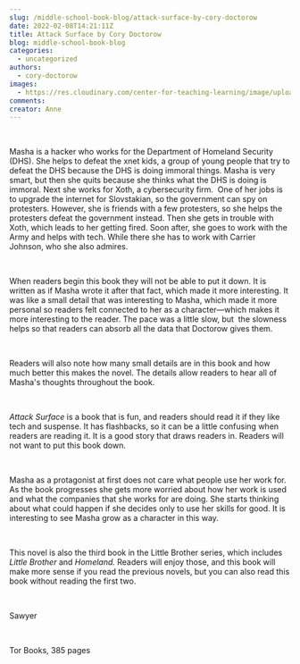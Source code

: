 ```yaml
---
slug: /middle-school-book-blog/attack-surface-by-cory-doctorow
date: 2022-02-08T14:21:11Z
title: Attack Surface by Cory Doctorow
blog: middle-school-book-blog
categories:
  - uncategorized
authors:
  - cory-doctorow
images:
  - https://res.cloudinary.com/center-for-teaching-learning/image/upload/v1659658251/Attack-Surface-674x1024.jpeg.jpg
comments:
creator: Anne
---
```


<div class="wp-block-image"><figure class="alignleft size-large is-resized"/></div>
<!-- /wp:image --><br /><!-- wp:paragraph -->
<p>Masha is a hacker who works for the Department of Homeland Security (DHS). She helps to defeat the xnet kids, a group of young people that try to defeat the DHS because the DHS is doing immoral things. Masha is very smart, but then she quits because she thinks what the DHS is doing is immoral. Next she works for Xoth, a cybersecurity firm.  One of her jobs is to upgrade the internet for Slovstakian, so the government can spy on protesters. However, she is friends with a few protesters, so she helps the protesters defeat the government instead. Then she gets in trouble with Xoth, which leads to her getting fired. Soon after, she goes to work with the Army and helps with tech. While there she has to work with Carrier Johnson, who she also admires. </p>
<!-- /wp:paragraph --><br /><!-- wp:paragraph -->
<p>When readers begin this book they will not be able to put it down. It is written as if Masha wrote it after that fact, which made it more interesting. It was like a small detail that was interesting to Masha, which made it more personal so readers felt connected to her as a character—which makes it more interesting to the reader. The pace was a little slow, but  the slowness helps so that readers can absorb all the data that Doctorow gives them. </p>
<!-- /wp:paragraph --><br /><!-- wp:paragraph -->
<p>Readers will also note how many small details are in this book and how much better this makes the novel. The details allow readers to hear all of Masha's thoughts throughout the book. </p>
<!-- /wp:paragraph --><br /><!-- wp:paragraph -->
<p><em>Attack Surface</em> is a book that is fun, and readers should read it if they like tech and suspense. It has flashbacks, so it can be a little confusing when readers are reading it. It is a good story that draws readers in. Readers will not want to put this book down.  </p>
<!-- /wp:paragraph --><br /><!-- wp:paragraph -->
<p>Masha as a protagonist at first does not care what people use her work for. As the book progresses she gets more worried about how her work is used and what the companies that she works for are doing. She starts thinking about what could happen if she decides only to use her skills for good. It is interesting to see Masha grow as a character in this way. </p>
<!-- /wp:paragraph --><br /><!-- wp:paragraph -->
<p>This novel is also the third book in the Little Brother series, which includes <em>Little Brother </em>and <em>Homeland. </em>Readers will enjoy those, and this book will make more sense if you read the previous novels, but you can also read this book without reading the first two.                                 </p>
<!-- /wp:paragraph --><br /><!-- wp:paragraph -->
<p>Sawyer</p>
<!-- /wp:paragraph --><br /><!-- wp:paragraph -->
<p>Tor Books, 385 pages         </p>
<!-- /wp:paragraph -->

